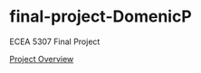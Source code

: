 # final-project-DomenicP

ECEA 5307 Final Project

[Project Overview](https://github.com/cu-ecen-aeld/final-project-DomenicP/wiki/Project-Overview)
